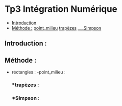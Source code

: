 # Tp3 Intégration Numérique
- [Introduction](#Introduction)
- [Méthode :](#Méthode)
   [point_milieu](#point_milieu)
   [trapèzes](#trapèzes)
   [___Simpson ](#Simpson)
## Introduction :
## Méthode :
- réctangles :
 -point_milieu :
  ### *trapèzes :
  ### *Simpson :
